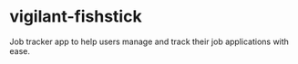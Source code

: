 # vigilant-fishstick
Job tracker app to help users manage and track their job applications with ease.
